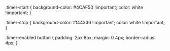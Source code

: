 .timer-start {
    background-color: #4CAF50 !important;
    color: white !important;
}

.timer-stop {
    background-color: #f44336 !important;
    color: white !important;
}

.timer-enabled button {
    padding: 2px 8px;
    margin: 0 4px;
    border-radius: 4px;
}